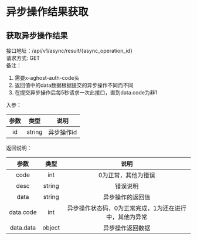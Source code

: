 # 异步操作结果获取

## 获取异步操作结果

接口地址：/api/v1/async/result/{async_operation_id}   
请求方式: GET   
备注：  
1. 需要x-aghost-auth-code头
2. 返回值中的data数据根据提交的异步操作不同而不同
3. 在提交异步操作后每5秒请求一次此接口，直到data.code为非1  

  
入参：

| 参数  |   类型   |   说明   |
|:---:|:------:|:------:|
| id  | string | 异步操作id |

返回说明：

|    参数     |   类型   |              说明              |
|:---------:|:------:|:----------------------------:|
|   code    |  int   |          0为正常，其他为错误          |
|   desc    | string |             错误说明             |
|   data    | string |           异步操作的返回值           |
| data.code |  int   | 异步操作状态码，0为正常完成，1为还在进行中，其他为异常 |
| data.data | object |           异步操作返回数据           |

